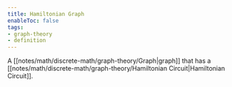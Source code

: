```yaml
---
title: Hamiltonian Graph
enableToc: false
tags:
- graph-theory
- definition
---
```

A [[notes/math/discrete-math/graph-theory/Graph|graph]] that has a [[notes/math/discrete-math/graph-theory/Hamiltonian Circuit|Hamiltonian Circuit]].
